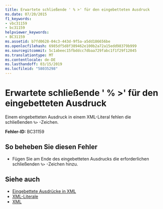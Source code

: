 ```yaml
---
title: Erwartete schließende ' % >' für den eingebetteten Ausdruck
ms.date: 07/20/2015
f1_keywords:
- vbc31159
- bc31159
helpviewer_keywords:
- BC31159
ms.assetid: b7fd0628-04c3-443d-9f5a-a5dd186656be
ms.openlocfilehash: 6985df5d8f389462e100b2a72a15edd98379b999
ms.sourcegitcommit: 5c1abeec15fbddcc7dbaa729fabc1f1f29f12045
ms.translationtype: MT
ms.contentlocale: de-DE
ms.lasthandoff: 03/15/2019
ms.locfileid: "58035298"
---
```

# <a name="expected-closing--for-embedded-expression"></a>Erwartete schließende ' % >' für den eingebetteten Ausdruck
Einem eingebetteten Ausdruck in einem XML-Literal fehlen die schließenden `%>` -Zeichen.  
  
 **Fehler-ID:** BC31159  
  
## <a name="to-correct-this-error"></a>So beheben Sie diesen Fehler  
  
-   Fügen Sie am Ende des eingebetteten Ausdrucks die erforderlichen schließenden `%>` -Zeichen hinzu.  
  
## <a name="see-also"></a>Siehe auch

- [Eingebettete Ausdrücke in XML](../../visual-basic/programming-guide/language-features/xml/embedded-expressions-in-xml.md)
- [XML-Literale](../../visual-basic/language-reference/xml-literals/index.md)
- [XML](../../visual-basic/programming-guide/language-features/xml/index.md)

